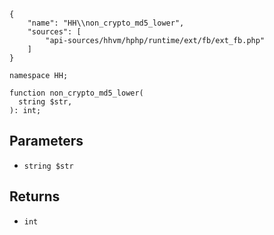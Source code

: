 ``` yamlmeta
{
    "name": "HH\\non_crypto_md5_lower",
    "sources": [
        "api-sources/hhvm/hphp/runtime/ext/fb/ext_fb.php"
    ]
}
```




``` Hack
namespace HH;

function non_crypto_md5_lower(
  string $str,
): int;
```




## Parameters




+ ` string $str `




## Returns




* ` int `
<!-- HHAPIDOC -->
